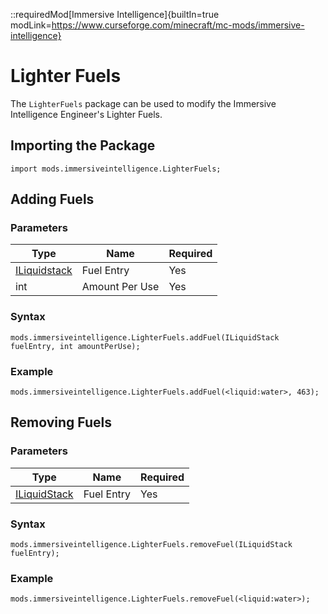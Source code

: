 ::requiredMod[Immersive Intelligence]{builtIn=true modLink=https://www.curseforge.com/minecraft/mc-mods/immersive-intelligence}

# Lighter Fuels

The `LighterFuels` package can be used to modify the Immersive Intelligence Engineer's Lighter Fuels.

## Importing the Package

```zenscript
import mods.immersiveintelligence.LighterFuels;
```

## Adding Fuels

### Parameters

| Type                                           | Name           | Required |
|------------------------------------------------|----------------|----------|
| [ILiquidstack](/Vanilla/Liquids/ILiquidstack/) | Fuel Entry     | Yes      |
| int                                            | Amount Per Use | Yes      |

### Syntax

```zenscript
mods.immersiveintelligence.LighterFuels.addFuel(ILiquidStack fuelEntry, int amountPerUse);
```

### Example

```zenscript
mods.immersiveintelligence.LighterFuels.addFuel(<liquid:water>, 463);
```

## Removing Fuels

### Parameters

| Type                                         | Name       | Required |
|----------------------------------------------|------------|----------|
| [ILiquidStack](/Vanilla/Items/ILiquidstack/) | Fuel Entry | Yes      |

### Syntax

```zenscript
mods.immersiveintelligence.LighterFuels.removeFuel(ILiquidStack fuelEntry);
```

### Example

```zenscript
mods.immersiveintelligence.LighterFuels.removeFuel(<liquid:water>);
```